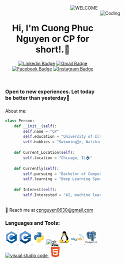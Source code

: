 <div align="center">
  <img src="https://media2.giphy.com/media/v1.Y2lkPTc5MGI3NjExeXBkYnh4aHY5a2Nkb2JkYWc5MjJvbTAxNHlmcTgxeTJzOHZvbndpYSZlcD12MV9pbnRlcm5hbF9naWZfYnlfaWQmY3Q9Zw/xUPGGDNsLvqsBOhuU0/giphy.gif" alt="WELCOME" width="600" height="300" >
</div>

<img align="right" alt="Coding" width="200" height="1000" src="https://wallpapercave.com/wp/wp12547760.jpg">
<h1 align="center">
  Hi, I'm Cuong Phuc Nguyen or CP for short!.👋
</h1>
<div align="center">
  
[![Linkedin Badge](https://img.shields.io/badge/-LinkedIn-blue%20?style=flat&logo=Linkedin&logoColor=white&labelColor=blue&color=blue&link=https%3A%2F%2Fwww.linkedin.com%2Fin%2Fcpnguyen05%2F)](https://www.linkedin.com/in/cpnguyen05/)
[![Gmail Badge](https://img.shields.io/badge/-Gmail-red?style=flat&logo=Gmail&logoColor=white&labelColor=b30000&color=b30000&link=https%3A%2F%2Fwww.linkedin.com%2Fin%2Fcpnguyen05%2F)](mailto:cpnguyen0630@gmail.com)
[![Facebook Badge](https://img.shields.io/badge/-Facebook-blue?style=flat&logo=Facebook&logoColor=white&labelColor=blue&color=blue&link=cpnguyen0630%40gmail.com)](https://www.facebook.com/phuc.nguyencuong.79)
[![Instagram Badge](https://img.shields.io/badge/-Instagram-blue?style=flat&logo=Instagram&logoColor=white&labelColor=E1306C&color=E1306C&link=cpnguyen0630%40gmail.com)](https://www.instagram.com/ncp_ucb.05/)
</div>


<br>

### Open to new experiences. Let today be better than yesterday💪 <br />
### 
About me: <br />
``` python
class Person:
    def __init__(self):
        self.name = "CP"
        self.education = "University of Illinois Chicago🏢"
        self.hobbies = "Swimming🏊‍♂️, Watching Sport🏈, Playing Chess♟️" 

    def Current_Location(self):
        self.location = "Chicago, IL🏠"

    def Currently(self):
        self.pursuing = "Bachelor of Computer Science"
        self.learning = "Deep Learning Specialization certificate"

    def Interest(self):
        self.Interested = "AI, machine learning, deep learning🤖"
      
```
📨 Reach me at cpnguyen0630@gmail.com<br />

### Languages and Tools: <br />
<p align="left">  
  <a href="https://www.geeksforgeeks.org/c-programming-examples/" target="_blank" rel="noreferrer"> <img src="https://raw.githubusercontent.com/devicons/devicon/master/icons/c/c-original.svg" alt="c" width="40" height="40"/> </a> 
  <a href="https://www.w3schools.com/cpp/" target="_blank" rel="noreferrer"> <img src="https://raw.githubusercontent.com/devicons/devicon/master/icons/cplusplus/cplusplus-original.svg" alt="cplusplus" width="40" height="40"/> </a> 
   <a href="https://www.python.org" target="_blank" rel="noreferrer"> <img src="https://raw.githubusercontent.com/devicons/devicon/master/icons/python/python-original.svg" alt="python" width="40" height="40"/> </a> 
  <a href="https://git-scm.com/" target="_blank" rel="noreferrer"> <img src="https://www.vectorlogo.zone/logos/git-scm/git-scm-icon.svg" alt="git" width="40" height="40"/> </a> 
  <a href="https://www.linux.org/" target="_blank" rel="noreferrer"> <img src="https://raw.githubusercontent.com/devicons/devicon/master/icons/linux/linux-original.svg" alt="linux" width="40" height="40"/> </a> 
  <a href="https://www.mysql.com/" target="_blank" rel="noreferrer"> <img src="https://raw.githubusercontent.com/devicons/devicon/master/icons/mysql/mysql-original-wordmark.svg" alt="mysql" width="40" height="40"/> </a> 
  <a href="https://www.postgresql.org" target="_blank" rel="noreferrer"> <img src="https://raw.githubusercontent.com/devicons/devicon/master/icons/postgresql/postgresql-original-wordmark.svg" alt="postgresql" width="40" height="40"/> </a> 
  <a href="https://code.visualstudio.com/" target="_blank" rel="noreferrer"> <img src="https://en.vetores.org/d/visual-studio-code.svg" alt="visual studio code" width="40" height="40"/> </a> 
  <a href="https://www.w3schools.com/html/" target="_blank" rel="noreferrer"> <img src="https://raw.githubusercontent.com/github/explore/80688e429a7d4ef2fca1e82350fe8e3517d3494d/topics/html/html.png?size=48" width="40" height="40"/> </a> 
  
  </p>
 
